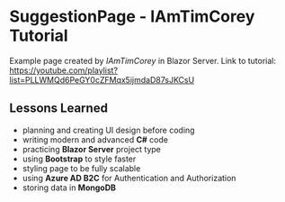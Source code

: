 # SuggestionPage - IAmTimCorey Tutorial

Example page created by _IAmTimCorey_ in Blazor Server. 
Link to tutorial: https://youtube.com/playlist?list=PLLWMQd6PeGY0cZFMqx5ijmdaD87sJKCsU

## Lessons Learned

- planning and creating UI design before coding
- writing modern and advanced **C#** code
- practicing **Blazor Server** project type
- using **Bootstrap** to style faster
- styling page to be fully scalable
- using **Azure AD B2C** for Authentication and Authorization
- storing data in **MongoDB** 
